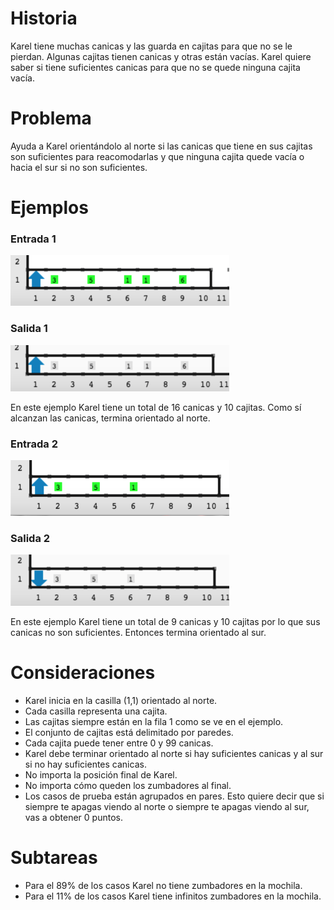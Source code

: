 # Historia

Karel tiene muchas canicas y las guarda en cajitas para que no se le pierdan. Algunas cajitas tienen canicas y otras están vacías. Karel quiere saber si tiene suficientes canicas para que no se quede ninguna cajita vacía.

# Problema

Ayuda a Karel orientándolo al norte si las canicas que tiene en sus cajitas son suficientes para reacomodarlas y que ninguna cajita quede vacía o hacia el sur si no son suficientes. 

# Ejemplos

### Entrada 1

![Entrada 1](entrada1.png)

### Salida 1

![Salida 1](salida1.png)

En este ejemplo Karel tiene un total de 16 canicas y 10
cajitas. Como sí alcanzan las canicas, termina orientado al norte.

### Entrada 2

![Entrada 2](entrada2.png)

### Salida 2

![Salida 2](salida2.png)

En este ejemplo Karel tiene un total de 9 canicas y 10
cajitas por lo que sus canicas no son suficientes.
Entonces termina orientado al sur.

# Consideraciones

* Karel inicia en la casilla (1,1) orientado al norte.
* Cada casilla representa una cajita.
* Las cajitas siempre están en la fila 1 como se ve en el ejemplo.
* El conjunto de cajitas está delimitado por paredes.
* Cada cajita puede tener entre 0 y 99 canicas.
* Karel debe terminar orientado al norte si hay suficientes canicas y al sur si no hay suficientes canicas.
* No importa la posición final de Karel.
* No importa cómo queden los zumbadores al final.
* Los casos de prueba están agrupados en pares. Esto quiere decir que si siempre te apagas viendo al norte o siempre te apagas viendo al sur, vas a obtener 0 puntos.

# Subtareas

* Para el 89% de los casos Karel no tiene zumbadores en la mochila.
* Para el 11% de los casos Karel tiene infinitos zumbadores en la mochila.
